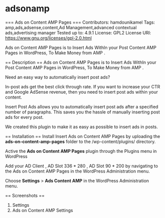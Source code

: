 # adsonamp
=== Ads on Content AMP Pages ===
Contributors: hamdounikamel
Tags: amp,ads,adsense,content,Ad Management,advanced contextual ads,advertising manager
Tested up to: 4.9.1
License: GPL2
License URI: https://www.gnu.org/licenses/gpl-2.0.html

Ads on Content AMP Pages is to Insert Ads WithIn your Post Content AMP Pages in WordPress, To Make Money from AMP .


== Description ==
Ads on Content AMP Pages is to Insert Ads WithIn your Post Content AMP Pages in WordPress, To Make Money from AMP .

Need an easy way to automatically insert post ads?

In-post ads get the best click through rate. If you want to increase your CTR and Google AdSense revenue, then you need to insert post ads within your content.

Insert Post Ads allows you to automatically insert post ads after a specified number of paragraphs. This saves you the hassle of manually inserting post ads for every post.

We created this plugin to make it as easy as possible to insert ads in posts.

== Installation ==
Install Insert Ads on Content AMP Pages by uploading the <strong>ads-on-content-amp-pages</strong> folder to the /wp-content/plugins/ directory.

Active the <strong>Ads on Content AMP Pages</strong> plugin through the Plugins menu in WordPress

Add your AD Client , AD Slot 336 * 280 , AD Slot 90 * 200 by navigating to the Ads on Content AMP Pages in the WordPress Administration menu.

Choose <strong>Settings</strong> > <strong>Ads Content AMP</strong> in the WordPress Administration menu.

== Screenshots ==
1. Settings
2. Ads on Content AMP Settings
